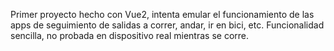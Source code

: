 Primer proyecto hecho con Vue2, intenta emular el funcionamiento de las apps de seguimiento de salidas a correr, andar, ir en bici, etc. Funcionalidad sencilla, no probada en dispositivo real mientras se corre.
